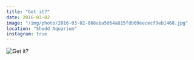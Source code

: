 ```yaml
---
title: "Get it?"
date: 2016-03-02
image: "/img/photo/2016-03-02-868aba5d64a815fdb09eececf9eb1468.jpg"
location: "Shedd Aquarium"
instagram: true
---
```


![Get it?](/img/photo/2016-03-02-868aba5d64a815fdb09eececf9eb1468.jpg)
